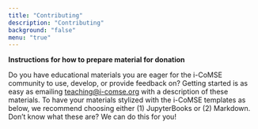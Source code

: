 ```yaml
---
title: "Contributing"
description: "Contributing"
background: "false"
menu: "true"
---
```


**Instructions for how to prepare material for donation**

Do you have educational materials you are eager for the i-CoMSE community to use, develop, or provide feedback on? Getting started is as easy as emailing teaching@i-comse.org with a description of these materials. To have your materials stylized with the i-CoMSE templates as below, we recommend choosing either (1) JupyterBooks or (2) Markdown. Don’t know what these are? We can do this for you!

